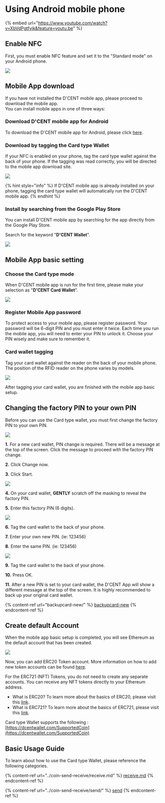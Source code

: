 # Using Android mobile phone

{% embed url="https://www.youtube.com/watch?v=XbVdPgtfvjk&feature=youtu.be" %}

## Enable NFC

First, you must enable NFC feature and set it to the "Standard mode" on your Android phone.

![](<../.gitbook/assets/image (199).png>)

## Mobile App download

If you have not installed the D'CENT mobile app, please proceed to download the mobile app.\
You can install mobile apps in one of three ways:

### Download D'CENT mobile app for Android

To download the D'CENT mobile app for Android, please click [here](https://play.google.com/store/apps/details?id=com.kr.iotrust.dcent.wallet).

### Download by tagging the Card type Wallet

If your NFC is enabled on your phone, tag the card type wallet against the back of your phone. If the tagging was read correctly,  you will be directed to the mobile app download site.

![](<../.gitbook/assets/image (112).png>)

{% hint style="info" %}
If D'CENT mobile app is already installed on your phone, tagging the card type wallet will automatically run the D'CENT mobile app.
{% endhint %}

### Install by searching from the Google Play Store

You can install D'CENT mobile app by searching for the app directly from the Google Play Store.

Search for the keyword "**D'CENT Wallet**".

![](<../.gitbook/assets/image (138).png>)

## Mobile App basic setting

### Choose the Card type mode

When D'CENT mobile app is run for the first time, please make your selection as "**D'CENT Card Wallet**".

![](<../.gitbook/assets/image (74).png>)

### Register Mobile App password

To protect access to your mobile app, please register password. Your password will be 6-digit PIN and you must enter it twice. Each time you run the mobile app, you will need to enter your PIN to unlock it. Choose your PIN wisely and make sure to remember it.

### Card wallet tagging

Tag your card wallet against the reader on the back of your mobile phone. The position of the RFID reader on the phone varies by models.

![](<../.gitbook/assets/image (170).png>)

After tagging your card wallet, you are finished with the mobile app basic setup.

## Changing the factory PIN to your own PIN

Before you can use the Card type wallet, you must first change the factory PIN to your own PIN.

![](../.gitbook/assets/EN1.png)

**1.** For a new card wallet, PIN change is required. There will be a message at the top of the screen. Click the message to proceed with the factory PIN change.

**2.** Click Change now.

**3.** Click Start.

![](<../.gitbook/assets/EN2 (1).png>)

**4.** On your card wallet, **GENTLY** scratch off the masking to reveal the factory PIN.

**5.** Enter this factory PIN (6 digits).

![](../.gitbook/assets/EN3.png)

**6.** Tag the card wallet to the back of your phone.

**7.** Enter your own new PIN. (ie: 123456)

**8.** Enter the same PIN. (ie: 123456)

![](../.gitbook/assets/EN4.png)

**9.** Tag the card wallet to the back of your phone.

**10.** Press OK.

**11.** After a new PIN is set to your card wallet, the D'CENT App will show a different message at the top of the screen. It is highly recommended to back up your original card wallet.

{% content-ref url="backupcard-new/" %}
[backupcard-new](backupcard-new/)
{% endcontent-ref %}

## Create default Account

When the mobile app basic setup is completed, you will see Ethereum as the default account that has been created.&#x20;

![](<../.gitbook/assets/image (22).png>)

Now, you can add ERC20 Token account. More information on how to add new token accounts can be found [here](../mobile-app/create-account/).

For the ERC721 (NFT) Tokens, you do not need to create any separate accounts. You can receive any NFT tokens directly to your Ethereum address.

* What is ERC20? To learn more about the basics of ERC20, please visit this [link](../cryptocurrency-basic/erc20.md).
* What is ERC721? To learn more about the basics of ERC721, please visit this [link](../cryptocurrency-basic/erc721-nft.md).

Card type Wallet supports the following : [https://dcentwallet.com/SupportedCoin](https://dcentwallet.com/SupportedCoin)

## Basic Usage Guide

To learn about how to use the Card type Wallet, please reference the following categories.

{% content-ref url="../coin-send-receive/receive.md" %}
[receive.md](../coin-send-receive/receive.md)
{% endcontent-ref %}

{% content-ref url="../coin-send-receive/send/" %}
[send](../coin-send-receive/send/)
{% endcontent-ref %}

